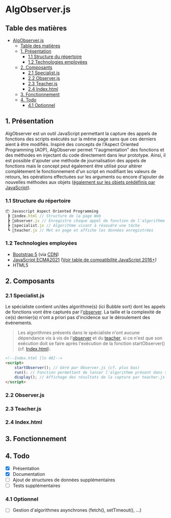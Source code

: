 # AlgObserver.js
## Table des matières
- [AlgObserver.js](#algobserverjs)
  - [Table des matières](#table-des-matières)
  - [1. Présentation](#1-présentation)
    - [1.1 Structure du répertoire](#11-structure-du-répertoire)
    - [1.2 Technologies employées](#12-technologies-employées)
  - [2. Composants](#2-composants)
    - [2.1 Specialist.js](#21-specialistjs)
    - [2.2 Observer.js](#22-observerjs)
    - [2.3 Teacher.js](#23-teacherjs)
    - [2.4 Index.html](#24-indexhtml)
  - [3. Fonctionnement](#3-fonctionnement)
  - [4. Todo](#4-todo)
    - [4.1 Optionnel](#41-optionnel)

## 1. Présentation
AlgObserver est un outil JavaScript permettant la capture des appels de fonctions des scripts exécutés sur la même page sans que ces derniers aient à être modifiés. Inspiré des concepts de l'Aspect Oriented Programming (AOP), AlgObserver permet "l'augmentation" des fonctions et des méthodes en injectant du code directement dans leur prototype. Ainsi, il est possible d'ajouter une méthode de journalisation des appels de fonctions mais le concept peut également être utilisé pour altérer complètement le fonctionnement d'un script en modifiant les valeurs de retours, les opérations effectuées sur les arguments ou encore d'ajouter de nouvelles méthodes aux objets ([également sur les objets prédéfinis par JavaScript](https://www.oreilly.com/library/view/javascript-the-good/9780596517748/ch04s07.html)).
### 1.1 Structure du répertoire
```js
📦 Javascript Aspect Oriented Programming
 ┣ 📜index.html // Structure de la page Web
 ┣ 📜observer.js // Enregistre chaque appel de fonction de l'algorithme
 ┣ 📜specialist.js // Algorithme visant à résoudre une tâche
 ┗ 📜teacher.js // Met en page et affiche les données enregistrées
 ```
### 1.2 Technologies employées
- [Bootstrap 5](https://getbootstrap.com/docs/5.0/getting-started/introduction/) (via [CDN](https://fr.wikipedia.org/wiki/R%C3%A9seau_de_diffusion_de_contenu))
- [JavaScript ECMA2021](https://kangax.github.io/compat-table/es2016plus/) ([Voir table de compatibilité JavaScript 2016+](https://kangax.github.io/compat-table/es2016plus/))
- HTML5
## 2. Composants
### 2.1 Specialist.js
Le spécialiste contient un/des algorithme(s) (ici Bubble sort) dont les appels de fonctions vont être capturés par l'[observer](#22-observerjs). La taille et la complexité de ce(s) dernier(s) n'ont a priori pas d'incidence sur le déroulement des événements.
>Les algorithmes présents dans le spécialiste n'ont aucune dépendance vis à vis de l'[observer](#22-observerjs) et du [teacher](#23-teacherjs), si ce n'est que son exécution doit se faire après l'exécution de la fonction 
startObserver() (cf. [Index.html](#24-indexhtml)).
```html
<!--Index.html [ln 40]-->
<script>
    startObserver(); // Géré par Observer.js (cf. plus bas)
    run(); // Fonction permettant de lancer l'algorithme présent dans specialist.js
    display(); // Affichage des résultats de la capture par teacher.js (cf. plus bas)
</script>
```
### 2.2 Observer.js

### 2.3 Teacher.js

### 2.4 Index.html

## 3. Fonctionnement
## 4. Todo
- [x] Présentation
- [x] Documentation
- [ ] Ajout de structures de données supplémentaires
- [ ] Tests supplémentaires
### 4.1 Optionnel
- [ ] Gestion d'algorithmes asynchrones (fetch(), setTimeout(), ...)

